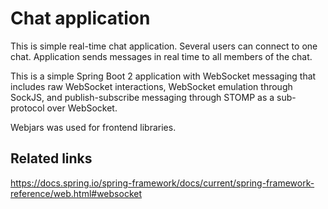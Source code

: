 # Chat application

This is simple real-time chat application.
Several users can connect to one chat. Application sends messages in real time to all members of the chat.

This is a simple Spring Boot 2 application with WebSocket messaging that includes raw WebSocket interactions,
WebSocket emulation through SockJS, and publish-subscribe messaging through STOMP as a sub-protocol over WebSocket.

Webjars was used for frontend libraries.

## Related links

https://docs.spring.io/spring-framework/docs/current/spring-framework-reference/web.html#websocket
